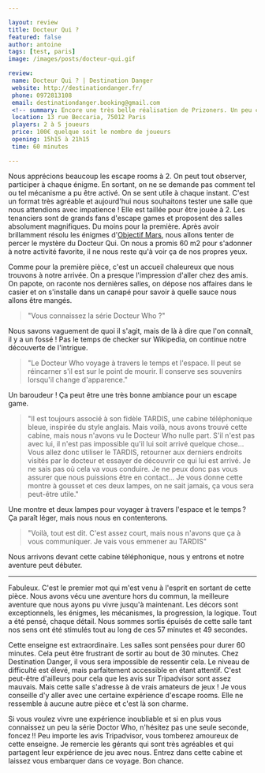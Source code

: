 ```yaml
---

layout: review
title: Docteur Qui ?
featured: false
author: antoine
tags: [test, paris]
image: /images/posts/docteur-qui.gif

review:
 name: Docteur Qui ? | Destination Danger
 website: http://destinationdanger.fr/
 phone: 0972813108
 email: destinationdanger.booking@gmail.com
 <!-- summary: Encore une très belle réalisation de Prizoners. Un peu compliquée, mais qui vaut vraiment le détour. -->
 location: 13 rue Beccaria, 75012 Paris
 players: 2 à 5 joueurs
 price: 100€ quelque soit le nombre de joueurs
 opening: 15h15 à 21h15
 time: 60 minutes

---
```


Nous apprécions beaucoup les escape rooms à 2. On peut tout observer, participer à chaque énigme. En sortant, on ne se demande pas comment tel ou tel mécanisme a pu être activé. On se sent utile à chaque instant. C'est un format très agréable et aujourd'hui nous souhaitons tester une salle que nous attendions avec impatience ! Elle est taillée pour être jouée à 2. Les tenanciers sont de grands fans d'escape games et proposent des salles absolument magnifiques. Du moins pour la première. Après avoir brillamment résolu les énigmes d'[Objectif Mars](http://backtotheroom.com/objectif-mars/), nous allons tenter de percer le mystère du Docteur Qui. On nous a promis 60 m2 pour s'adonner à notre activité favorite, il ne nous reste qu'à voir ça de nos propres yeux.

Comme pour la première pièce, c'est un accueil chaleureux que nous trouvons à notre arrivée. On a presque l'impression d'aller chez des amis. On papote, on raconte nos dernières salles, on dépose nos affaires dans le casier et on s'installe dans un canapé pour savoir à quelle sauce nous allons être mangés.

> "Vous connaissez la série Docteur Who ?"

Nous savons vaguement de quoi il s'agit, mais de là à dire que l'on connaît, il y a un fossé ! Pas le temps de checker sur Wikipedia, on continue notre découverte de l'intrigue.

> "Le Docteur Who voyage à travers le temps et l'espace. Il peut se réincarner s'il est sur le point de mourir. Il conserve ses souvenirs lorsqu'il change d'apparence."

Un baroudeur ! Ça peut être une très bonne ambiance pour un escape game.

> "Il est toujours associé à son fidèle TARDIS, une cabine téléphonique bleue, inspirée du style anglais. Mais voilà, nous avons trouvé cette cabine, mais nous n'avons vu le Docteur Who nulle part. S'il n'est pas avec lui, il n'est pas impossible qu'il lui soit arrivé quelque chose... Vous allez donc utiliser le TARDIS, retourner aux derniers endroits visités par le docteur et essayer de découvrir ce qui lui est arrivé. Je ne sais pas où cela va vous conduire. Je ne peux donc pas vous assurer que nous puissions être en contact... Je vous donne cette montre à gousset et ces deux lampes, on ne sait jamais, ça vous sera peut-être utile."

Une montre et deux lampes pour voyager à travers l'espace et le temps ? Ça paraît léger, mais nous nous en contenterons.

> "Voilà, tout est dit. C'est assez court, mais nous n'avons que ça à vous communiquer. Je vais vous emmener au TARDIS"

Nous arrivons devant cette cabine téléphonique, nous y entrons et notre aventure peut débuter.

___

Fabuleux. C'est le premier mot qui m'est venu à l'esprit en sortant de cette pièce. Nous avons vécu une aventure hors du commun, la meilleure aventure que nous ayons pu vivre jusqu'à maintenant. Les décors sont exceptionnels, les énigmes, les mécanismes, la progression, la logique. Tout a été pensé, chaque détail. Nous sommes sortis épuisés de cette salle tant nos sens ont été stimulés tout au long de ces 57 minutes et 49 secondes.

Cette enseigne est extraordinaire. Les salles sont pensées pour durer 60 minutes. Cela peut être frustrant de sortir au bout de 30 minutes. Chez Destination Danger, il vous sera impossible de ressentir cela. Le niveau de difficulté est élevé, mais parfaitement accessible en étant attentif. C'est peut-être d'ailleurs pour cela que les avis sur Tripadvisor sont assez mauvais. Mais cette salle s'adresse à de vrais amateurs de jeux ! Je vous conseille d'y aller avec une certaine expérience d'escape rooms. Elle ne ressemble à aucune autre pièce et c'est là son charme.

Si vous voulez vivre une expérience inoubliable et si en plus vous connaissez un peu la série Doctor Who, n'hésitez pas une seule seconde, foncez !! Peu importe les avis Tripadvisor, vous tomberez amoureux de cette enseigne. Je remercie les gérants qui sont très agréables et qui partagent leur expérience de jeu avec nous. Entrez dans cette cabine et laissez vous embarquer dans ce voyage. Bon chance.
